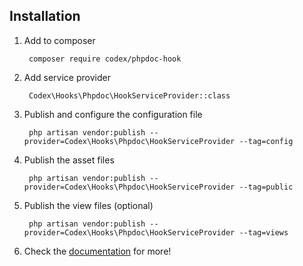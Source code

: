 <!---
title: Codex Documentation
subtitle: Installation and configuration   
-->


Installation
------------
1. Add to composer

		composer require codex/phpdoc-hook

2. Add service provider

		Codex\Hooks\Phpdoc\HookServiceProvider::class

3. Publish and configure the configuration file

		php artisan vendor:publish --provider=Codex\Hooks\Phpdoc\HookServiceProvider --tag=config

4. Publish the asset files

        php artisan vendor:publish --provider=Codex\Hooks\Phpdoc\HookServiceProvider --tag=public
        
5. Publish the view files (optional)        

        php artisan vendor:publish --provider=Codex\Hooks\Phpdoc\HookServiceProvider --tag=views

6. Check the [documentation](http://codex-project.ninja/auth-hook) for more!

